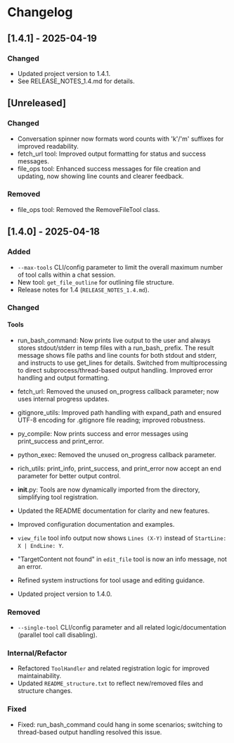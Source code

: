 # Changelog

## [1.4.1] - 2025-04-19
### Changed
- Updated project version to 1.4.1.
- See RELEASE_NOTES_1.4.md for details.

## [Unreleased]

### Changed
- Conversation spinner now formats word counts with 'k'/'m' suffixes for improved readability.
- fetch_url tool: Improved output formatting for status and success messages.
- file_ops tool: Enhanced success messages for file creation and updating, now showing line counts and clearer feedback.

### Removed
- file_ops tool: Removed the RemoveFileTool class.


## [1.4.0] - 2025-04-18

### Added
- `--max-tools` CLI/config parameter to limit the overall maximum number of tool calls within a chat session.
- New tool: `get_file_outline` for outlining file structure.
- Release notes for 1.4 (`RELEASE_NOTES_1.4.md`).

### Changed

#### Tools
- run_bash_command: Now prints live output to the user and always stores stdout/stderr in temp files with a run_bash_ prefix. The result message shows file paths and line counts for both stdout and stderr, and instructs to use get_lines for details. Switched from multiprocessing to direct subprocess/thread-based output handling. Improved error handling and output formatting.
- fetch_url: Removed the unused on_progress callback parameter; now uses internal progress updates.
- gitignore_utils: Improved path handling with expand_path and ensured UTF-8 encoding for .gitignore file reading; improved robustness.
- py_compile: Now prints success and error messages using print_success and print_error.
- python_exec: Removed the unused on_progress callback parameter.
- rich_utils: print_info, print_success, and print_error now accept an end parameter for better output control.
- __init__.py: Tools are now dynamically imported from the directory, simplifying tool registration.

- Updated the README documentation for clarity and new features.
- Improved configuration documentation and examples.
- `view_file` tool info output now shows `Lines (X-Y)` instead of `StartLine: X | EndLine: Y`.
- "TargetContent not found" in `edit_file` tool is now an info message, not an error.
- Refined system instructions for tool usage and editing guidance.
- Updated project version to 1.4.0.

### Removed
- `--single-tool` CLI/config parameter and all related logic/documentation (parallel tool call disabling).

### Internal/Refactor
- Refactored `ToolHandler` and related registration logic for improved maintainability.
- Updated `README_structure.txt` to reflect new/removed files and structure changes.

### Fixed
- Fixed: run_bash_command could hang in some scenarios; switching to thread-based output handling resolved this issue.


